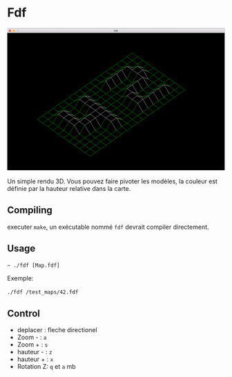 # Fdf

![screenshot](/screens/screen.png?raw=true)

Un simple rendu 3D. Vous pouvez faire pivoter les modèles, la couleur est définie par la hauteur relative dans la carte.

## Compiling

executer `make`, un exécutable nommé `fdf` devrait compiler directement.

## Usage

`~ ./fdf [Map.fdf]`

Exemple:

`./fdf /test_maps/42.fdf`

## Control

* deplacer  : fleche directionel
* Zoom -    : `a`
* Zoom +    : `s`
* hauteur - : `z`
* hauteur + : `x`
* Rotation Z: `q` et `a` 
mb
